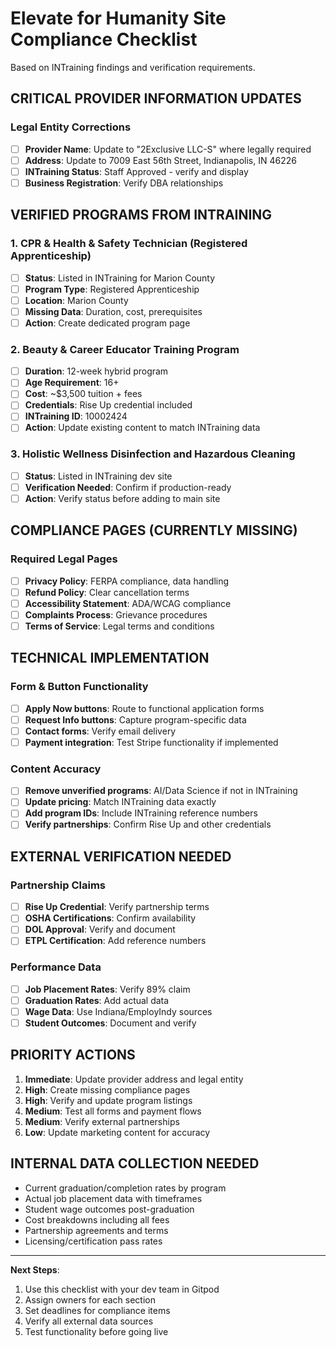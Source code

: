 # Elevate for Humanity Site Compliance Checklist

Based on INTraining findings and verification requirements.

## CRITICAL PROVIDER INFORMATION UPDATES

### Legal Entity Corrections
- [ ] **Provider Name**: Update to "2Exclusive LLC-S" where legally required
- [ ] **Address**: Update to 7009 East 56th Street, Indianapolis, IN 46226
- [ ] **INTraining Status**: Staff Approved - verify and display
- [ ] **Business Registration**: Verify DBA relationships

## VERIFIED PROGRAMS FROM INTRAINING

### 1. CPR & Health & Safety Technician (Registered Apprenticeship)
- [ ] **Status**: Listed in INTraining for Marion County
- [ ] **Program Type**: Registered Apprenticeship
- [ ] **Location**: Marion County
- [ ] **Missing Data**: Duration, cost, prerequisites
- [ ] **Action**: Create dedicated program page

### 2. Beauty & Career Educator Training Program  
- [ ] **Duration**: 12-week hybrid program
- [ ] **Age Requirement**: 16+
- [ ] **Cost**: ~$3,500 tuition + fees
- [ ] **Credentials**: Rise Up credential included
- [ ] **INTraining ID**: 10002424
- [ ] **Action**: Update existing content to match INTraining data

### 3. Holistic Wellness Disinfection and Hazardous Cleaning
- [ ] **Status**: Listed in INTraining dev site
- [ ] **Verification Needed**: Confirm if production-ready
- [ ] **Action**: Verify status before adding to main site

## COMPLIANCE PAGES (CURRENTLY MISSING)

### Required Legal Pages
- [ ] **Privacy Policy**: FERPA compliance, data handling
- [ ] **Refund Policy**: Clear cancellation terms
- [ ] **Accessibility Statement**: ADA/WCAG compliance
- [ ] **Complaints Process**: Grievance procedures
- [ ] **Terms of Service**: Legal terms and conditions

## TECHNICAL IMPLEMENTATION

### Form & Button Functionality
- [ ] **Apply Now buttons**: Route to functional application forms
- [ ] **Request Info buttons**: Capture program-specific data
- [ ] **Contact forms**: Verify email delivery
- [ ] **Payment integration**: Test Stripe functionality if implemented

### Content Accuracy
- [ ] **Remove unverified programs**: AI/Data Science if not in INTraining
- [ ] **Update pricing**: Match INTraining data exactly
- [ ] **Add program IDs**: Include INTraining reference numbers
- [ ] **Verify partnerships**: Confirm Rise Up and other credentials

## EXTERNAL VERIFICATION NEEDED

### Partnership Claims
- [ ] **Rise Up Credential**: Verify partnership terms
- [ ] **OSHA Certifications**: Confirm availability
- [ ] **DOL Approval**: Verify and document
- [ ] **ETPL Certification**: Add reference numbers

### Performance Data
- [ ] **Job Placement Rates**: Verify 89% claim
- [ ] **Graduation Rates**: Add actual data
- [ ] **Wage Data**: Use Indiana/EmployIndy sources
- [ ] **Student Outcomes**: Document and verify

## PRIORITY ACTIONS

1. **Immediate**: Update provider address and legal entity
2. **High**: Create missing compliance pages
3. **High**: Verify and update program listings
4. **Medium**: Test all forms and payment flows
5. **Medium**: Verify external partnerships
6. **Low**: Update marketing content for accuracy

## INTERNAL DATA COLLECTION NEEDED

- Current graduation/completion rates by program
- Actual job placement data with timeframes
- Student wage outcomes post-graduation
- Cost breakdowns including all fees
- Partnership agreements and terms
- Licensing/certification pass rates

---

**Next Steps**: 
1. Use this checklist with your dev team in Gitpod
2. Assign owners for each section
3. Set deadlines for compliance items
4. Verify all external data sources
5. Test functionality before going live